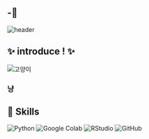 ## -👋
![header](https://capsule-render.vercel.app/api?type=waving&color=timeAuto&height=360&text=Hello+%21+%F0%9F%8E%88&fontSize=70&fontAlign=50&fontAlignY=50&desc=jisu+repositories&descSize=20&descAlign=50&descAlignY=60)

## ✨ introduce ! ✨
![고양이](https://i.imgur.com/ntr1vY2.png)
### 냥
## 🔨 Skills
![Python](https://img.shields.io/badge/python-FD5750.svg?&style=for-the-badge&logo=python&logoColor=white) ![Google Colab](https://img.shields.io/badge/googlecolab-F9AB00.svg?&style=for-the-badge&logo=googlecolab&logoColor=white) ![RStudio](https://img.shields.io/badge/rstudio-75AADB.svg?&style=for-the-badge&logo=rstudio&logoColor=white)  ![GitHub](https://img.shields.io/badge/github-181717.svg?&style=for-the-badge&logo=github&logoColor=white)  

<!--
**jiisuuyaa/jiisuuyaa** is a ✨ _special_ ✨ repository because its `README.md` (this file) appears on your GitHub profile.




- 🔭 I’m currently working on ...
- 🌱 I’m currently learning ...
- 👯 I’m looking to collaborate on ...
- 🤔 I’m looking for help with ...
- 💬 Ask me about ...
- 📫 How to reach me: 
- 😄 Pronouns: ...
- ⚡ Fun fact: ...
-->
